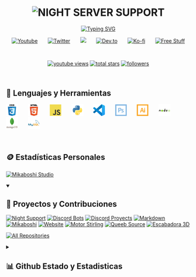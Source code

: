 <h1 align="center">
  <img src="https://cdn.discordapp.com/attachments/1027458270589362257/1115852211726065715/11.gif" alt="NIGHT SERVER SUPPORT"/>
</h1>

<p align="center">
  <a href="https://github.com/Darkibg">
    <img src="https://readme-typing-svg.demolab.com?font=Fira+Code&pause=1000&color=F702E9&center=falso&vCenter=falso&repeat=cierto&width=435&lines=Un+Creador+de+Aplicaciones+y+Bots;Amante+del+Manga+y+las+Animaciones;Siempre+buscando+nuevas+experiencias" alt="Typing SVG" />
  </a>
</p>

<!-- Social icons section -->
<p align="center">
  <a href="https://www.youtube.com/watch?v=WCCWsSkF5MY&list=RD41MeYv5iCkE&index=2"><img width="32px" alt="Youtube" title="Youtube" src="https://i.imgur.com/qiXu7b2.png"/></a>
  &#8287;&#8287;&#8287;&#8287;&#8287;
  <a href="https://twitter.com/darkdev"><img width="32px" alt="Twitter" title="Twitter" src="https://i.imgur.com/OXZM1L6.png"/></a>
  &#8287;&#8287;&#8287;&#8287;&#8287;
  <a href="https://discord.gg/pgDje8S3Ed" alt="Discord" title="Night Server Suppot"><img width="32px" src="https://i.imgur.com/OViZO8J.png"/></a>
  &#8287;&#8287;&#8287;&#8287;&#8287;
  <a href="https://dev.to/darkxd"><img width="32px" alt="Dev.to" title="MikaboshiDev Dev.to" src="https://i.imgur.com/mVm29vK.png"></a>
  &#8287;&#8287;&#8287;&#8287;&#8287;
  <a href="#"><img width="32px" alt="Ko-fi" title="Buy me a coffee" src="https://i.imgur.com/PpLeD3K.png"/></a>
  &#8287;&#8287;&#8287;&#8287;&#8287;
  <a href="#"><img width="32px" alt="Free Stuff" title="Free gifts for you" src="https://i.imgur.com/0uVwkoZ.png"/></a>
</p>

<br/>
<p align="center">
  <a href="https://www.youtube.com/c/DevProTips">
    <img alt="youtube views" title="YouTube views" src="https://freshidea.com/jonah/app/youtube-stats-badges/view-count-badge.php"/></a> 
  <a href="https://github.com/Darkibg?tab=repositories&sort=stargazers">
    <img alt="total stars" title="Total stars on GitHub" src="https://custom-icon-badges.demolab.com/github/stars/MikaboshiDev?color=55960c&style=for-the-badge&labelColor=488207&logo=star"/></a>
  <a href="https://github.com/MikaboshiDev?tab=followers">
    <img alt="followers" title="Follow me on Github" src="https://custom-icon-badges.demolab.com/github/followers/MikaboshiDev?color=236ad3&labelColor=1155ba&style=for-the-badge&logo=person-add&label=Follow&logoColor=white"/></a>
</p>

<br/>
<p align="center">
  <h2>📄 Lenguajes y Herramientas</h2>  
  <a href="https://www.css.org/"><img width="32px" alt="Css" title="Css3" src="https://raw.githubusercontent.com/devicons/devicon/master/icons/css3/css3-original-wordmark.svg"/></a>
  &#8287;&#8287;&#8287;&#8287;&#8287;
  <a href="https://www.w3.org/html/"><img width="32px" alt="Html" title="Html5" src="https://raw.githubusercontent.com/devicons/devicon/master/icons/html5/html5-original-wordmark.svg"/></a>
  &#8287;&#8287;&#8287;&#8287;&#8287;
  <a href="https://www.javascript.com/"><img width="32px" alt="Javascript" title="Javascript" src="https://raw.githubusercontent.com/devicons/devicon/master/icons/javascript/javascript-original.svg"/></a>
  &#8287;&#8287;&#8287;&#8287;&#8287;
  <a href="https://www.python.org/"><img width="32px" alt="Python" title="Python" src="https://raw.githubusercontent.com/devicons/devicon/master/icons/python/python-original.svg"/></a>
  &#8287;&#8287;&#8287;&#8287;&#8287;
  <a href="https://code.visualstudio.com/"><img width="32px" alt="Visual Studio Code" title="Visual Studio Code" src="https://raw.githubusercontent.com/devicons/devicon/master/icons/vscode/vscode-original.svg"/></a>
  &#8287;&#8287;&#8287;&#8287;&#8287;
  <a href="https://www.adobe.com/products/photoshop.html"><img width="32px" alt="Photoshop" title="Adobe Photoshop" src="https://raw.githubusercontent.com/devicons/devicon/master/icons/photoshop/photoshop-line.svg"/></a>
  &#8287;&#8287;&#8287;&#8287;&#8287;
  <a href="https://www.adobe.com/products/illustrator.html"><img width="32px" alt="Illustrator" title="Adobe Illustrator" src="https://raw.githubusercontent.com/devicons/devicon/master/icons/illustrator/illustrator-line.svg"/></a>
  &#8287;&#8287;&#8287;&#8287;&#8287;
  <a href="https://nodejs.org/es"><img width="32px" alt="Node JS" title="Node JS" src="https://raw.githubusercontent.com/devicons/devicon/master/icons/nodejs/nodejs-original-wordmark.svg"/></a>
  &#8287;&#8287;&#8287;&#8287;&#8287;
  <a href="https://www.mongodb.com/es"><img width="32px" alt="Mongo DB" title="Mongo DB" src="https://raw.githubusercontent.com/devicons/devicon/master/icons/mongodb/mongodb-original-wordmark.svg"/></a>
  &#8287;&#8287;&#8287;&#8287;&#8287;
  <a href="https://www.mysql.com/"><img width="32px" alt="MySql" title="MySql" src="https://raw.githubusercontent.com/devicons/devicon/master/icons/mysql/mysql-original-wordmark.svg"/></a>
  &#8287;&#8287;&#8287;&#8287;&#8287;
</p>

<br/>

<p align="center">
  <h2>🪙 Estadísticas Personales</h2>
  <a href="https://discord.gg/pgDje8S3Ed"><img alt="Mikaboshi Studio" src="https://github-readme-activity-graph.vercel.app/graph/?username=Darkibg&bg_color=1F222E&color=F8D866&line=F85D7F&point=FFFFFF&hide_border=true" /></a>
</p>

<details open> 
  <summary><h2>📕 Proyectos y Contribuciones</h2></summary>
  <p align="left">
    <a href="https://github.com/MikaboshiDev/Night-Support"><img width="278" src="https://github-readme-stats.vercel.app/api/pin/?username=MikaboshiDev&repo=Night-Support&theme=react&bg_color=1F222E&title_color=F85D7F&hide_border=true&icon_color=F8D866&show_icons=false&show_description=false" alt="Night Support"></a>
    <a href="https://github.com/MikaboshiDev/discordBots"><img width="278" src="https://github-readme-stats.vercel.app/api/pin/?username=MikaboshiDev&repo=discordBots&theme=react&bg_color=1F222E&title_color=F85D7F&hide_border=true&icon_color=F8D866&show_icons=false&show_description=false" alt="Discord Bots"></a>
    <a href="https://github.com/MikaboshiDev/discordProyects"><img width="278" src="https://github-readme-stats.vercel.app/api/pin/?username=MikaboshiDev&repo=discordProyects&theme=react&bg_color=1F222E&title_color=F85D7F&hide_border=true&icon_color=F8D866&show_icons=false&show_description=false" alt="Discord Proyects"></a>
    <a href="https://github.com/MikaboshiDev/Markdown"><img width="278" src="https://github-readme-stats.vercel.app/api/pin/?username=MikaboshiDev&repo=Markdown&theme=react&bg_color=1F222E&title_color=F85D7F&hide_border=true&icon_color=F8D866&show_icons=false&show_description=false" alt="Markdown"></a>
    <a href="https://github.com/MikaboshiDev/MikaboshiDev.github.io"><img width="278" src="https://github-readme-stats.vercel.app/api/pin/?username=MikaboshiDev&repo=MikaboshiDev.github.io&theme=react&bg_color=1F222E&title_color=F85D7F&hide_border=true&icon_color=F8D866&show_icons=false&show_description=false" alt="Mikaboshi"></a>
    <a href="https://github.com/MikaboshiDev/Website"><img width="278" src="https://github-readme-stats.vercel.app/api/pin/?username=MikaboshiDev&repo=Website&theme=react&bg_color=1F222E&title_color=F85D7F&hide_border=true&icon_color=F8D866&show_icons=false&show_description=false" alt="Website"></a>
    <a href="https://github.com/MikaboshiDev/MotorStirling"><img width="278" src="https://github-readme-stats.vercel.app/api/pin/?username=MikaboshiDev&repo=MotorStirling&theme=react&bg_color=1F222E&title_color=F85D7F&hide_border=true&icon_color=F8D866&show_icons=false&show_description=false" alt="Motor Stirling"></a>
    <a href="https://github.com/MikaboshiDev/QueenSource"><img width="278" src="https://github-readme-stats.vercel.app/api/pin/?username=MikaboshiDev&repo=QueenSource&theme=react&bg_color=1F222E&title_color=F85D7F&hide_border=true&icon_color=F8D866&show_icons=false&show_description=false" alt="Queeb Source"></a>
    <a href="https://github.com/MikaboshiDev/escabadora3D"><img width="278" src="https://github-readme-stats.vercel.app/api/pin/?username=MikaboshiDev&repo=escabadora3D&theme=react&bg_color=1F222E&title_color=F85D7F&hide_border=true&icon_color=F8D866&show_icons=false&show_description=false" alt="Escabadora 3D"></a>
  </p>

  <p align="left">
    <a href="https://github.com/MikaboshiDev?tab=repositories"><img alt="All Repositories" title="All Repositories" src="https://custom-icon-badges.demolab.com/badge/-Click%20Here%20For%20All%20My%20Forks-1F222E?style=for-the-badge&logoColor=white&logo=fork"/></a>
  </p>
</details>

<details> 
  <summary><h2>📊 Github Estado y Estadisticas</h2></summary>

  <h3>🔥 Estadísticas de Racha</h3>

  <p>
    <a href="https://github.com/Darkibg?tab=repositories">
      <img title="🔥 Get streak stats for your profile at git.io/streak-stats" alt="MikaboshiDev's streak" src="https://streak-stats.demolab.com/?user=MikaboshiDev&theme=monokai-metallian&hide_border=true"/>
    </a>
  </p>

  <h3>💻 GitHub Perfil</h3>

<a href="https://github.com/anuraghazra/github-readme-stats"><img alt="DenverCoder1's Github Stats" src="https://denvercoder1-github-readme-stats.vercel.app/api/?username=Darkibg&show_icons=true&include_all_commits=true&count_private=true&theme=react&hide_border=true&bg_color=1F222E&title_color=F85D7F&icon_color=F8D866" height="192px"/></a>
<a href="https://github.com/anuraghazra/github-readme-stats"><img alt="DenverCoder1's Top Languages" src="https://denvercoder1-github-readme-stats.vercel.app/api/top-langs/?username=MikaboshiDev&langs_count=8&layout=compact&theme=react&hide_border=true&bg_color=1F222E&title_color=F85D7F&icon_color=F8D866&hide=Jupyter%20Notebook,Roff" height="192px"/></a>
<br/>
</details>

